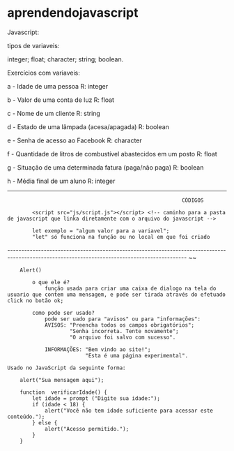 # aprendendojavascript

Javascript:

tipos de variaveis:

integer;
float;
character;
string;
boolean.

Exercícios com variaveis:

a - Idade de uma pessoa
R: integer

b - Valor de uma conta de luz
R: float

c - Nome de um cliente
R: string

d - Estado de uma lâmpada (acesa/apagada)
R: boolean

e - Senha de acesso ao Facebook
R: character

f - Quantidade de litros de combustível abastecidos em um posto
R: float

g - Situação de uma determinada fatura (paga/não paga)
R: boolean

h - Média final de um aluno
R: integer 

----------------------------------------------------------------------------------------------------------------------------------------------

                                                            CÓDIGOS
                                                        
            <script src="js/script.js"></script> <!-- caminho para a pasta de javascript que linka diretamente com o arquivo do javascript -->

            let exemplo = "algum valor para a variavel";
            "let" só funciona na função ou no local em que foi criado

---------------------------------------------------------------------------------------------------------------------------------------------- ~~

        Alert()

            o que ele é?
                função usada para criar uma caixa de dialogo na tela do usuario que contem uma mensagem, e pode ser tirada através do efetuado click no botão ok;

            como pode ser usado?
                pode ser uado para "avisos" ou para "informações":
                AVISOS: "Preencha todos os campos obrigatórios";
                        "Senha incorreta. Tente novamente";
                        "O arquivo foi salvo com sucesso".

                INFORMAÇÕES: "Bem vindo ao site!";
                             "Esta é uma página experimental".

    Usado no JavaScript da seguinte forma:

        alert("Sua mensagem aqui");

        function  verificarIdade() {
            let idade = prompt ("Digite sua idade:");
            if (idade < 18) {
                alert("Você não tem idade suficiente para acessar este conteúdo.");
            } else {
                alert("Acesso permitido.");
            }
        }